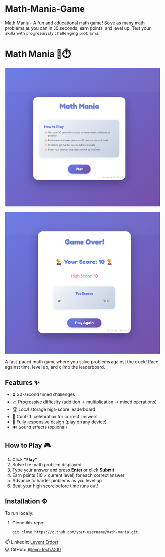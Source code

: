 # Math-Mania-Game
Math Mania - A fun and educational math game! Solve as many math problems as you can in 30 seconds, earn points, and level up. Test your skills with progressively challenging problems.


# Math Mania 🧮⏱️  

![Math Mania Screenshot](screenshot1a.png) 

![Math Mania Screenshot](screenshot2b.png) 

A fast-paced math game where you solve problems against the clock! Race against time, level up, and climb the leaderboard.

## **Features ✨**  
- ⏳ 30-second timed challenges  
- 📈 Progressive difficulty (addition → multiplication → mixed operations)  
- 🏆 Local storage high-score leaderboard  
- 🎉 Confetti celebration for correct answers  
- 📱 Fully responsive design (play on any device)  
- 🔊 Sound effects (optional)  

## **How to Play 🎮**  
1. Click **"Play"**  
2. Solve the math problem displayed  
3. Type your answer and press **Enter** or click **Submit**  
4. Earn points (10 × current level) for each correct answer  
5. Advance to harder problems as you level up  
6. Beat your high score before time runs out!  

## **Installation ⚙️**  
To run locally:  
1. Clone this repo:  
   ```bash
   git clone https://github.com/your-username/math-mania.git

📫 LinkedIn: [Levent Erdost](https://www.linkedin.com/in/levent-erdost-2b0784201)  
💻 GitHub: [@levo-tech7400](https://github.com/levo-tech7400)
